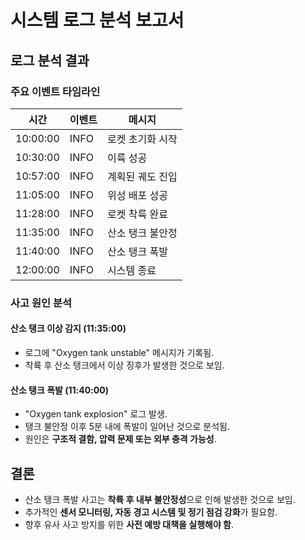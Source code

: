 # 시스템 로그 분석 보고서

## 로그 분석 결과
### 주요 이벤트 타임라인
| 시간 | 이벤트 | 메시지 |
|------|--------|--------|
| 10:00:00 | INFO | 로켓 초기화 시작 |
| 10:30:00 | INFO | 이륙 성공 |
| 10:57:00 | INFO | 계획된 궤도 진입 |
| 11:05:00 | INFO | 위성 배포 성공 |
| 11:28:00 | INFO | 로켓 착륙 완료 |
| 11:35:00 | INFO | 산소 탱크 불안정 |
| 11:40:00 | INFO | 산소 탱크 폭발 |
| 12:00:00 | INFO | 시스템 종료 |

### 사고 원인 분석
#### **산소 탱크 이상 감지 (11:35:00)**
- 로그에 "Oxygen tank unstable" 메시지가 기록됨.
- 착륙 후 산소 탱크에서 이상 징후가 발생한 것으로 보임.

#### **산소 탱크 폭발 (11:40:00)**
- "Oxygen tank explosion" 로그 발생.
- 탱크 불안정 이후 5분 내에 폭발이 일어난 것으로 분석됨.
- 원인은 **구조적 결함, 압력 문제 또는 외부 충격 가능성**.

## 결론
- 산소 탱크 폭발 사고는 **착륙 후 내부 불안정성**으로 인해 발생한 것으로 보임.
- 추가적인 **센서 모니터링, 자동 경고 시스템 및 정기 점검 강화**가 필요함.
- 향후 유사 사고 방지를 위한 **사전 예방 대책을 실행해야 함**.


